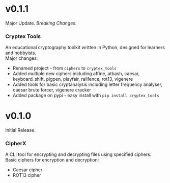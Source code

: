 # v0.1.1
Major Update. *Breaking Changes*.

### Cryptex Tools
An educational cryptography toolkit written in Python, designed for learners and hobbyists.  
Major changes:
- Renamed project - from `cipherx` to `cryptex_tools`
- Added multiple new ciphers including affine, atbash, caesar, keyboard_shift, pigpen, playfair, railfence, rot13, vigenere
- Added tools for basic cryptanalysis including letter frequency analyser, caesar brute forcer, vigenere cracker
- Added package on pypi - easy install with `pip install cryptex_tools`


# v0.1.0

Initial Release.  

### CipherX
A CLI tool for encrypting and decrypting files using specified ciphers.  
Basic ciphers for encryption and decryption:
- Caesar cipher
- ROT13 cipher
